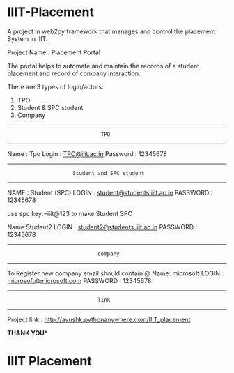# IIIT-Placement
A project in web2py framework that manages and control the placement System in IIIT.

Project Name : Placement Portal

The portal helps to automate and maintain the records of a student placement and record of company interaction.

There are 3 types of login/actors:

1.	TPO
2.	Student & SPC student
3.	Company

************************************************************************
                                  TPO
************************************************************************
Name : Tpo
Login : TPO@iiit.ac.in
Password : 12345678

**********************************************************************
                         Student and SPC student
************************************************************************
NAME : Student (SPC)
LOGIN : student@students.iiit.ac.in
PASSWORD : 12345678

use spc key:=iiit@123 to make Student SPC

Name:Student2
LOGIN : student2@students.iiit.ac.in
PASSWORD : 12345678

************************************************************************
                                 company
************************************************************************
To Register new company email should contain @<comapny name>
Name: microsoft
LOGIN : microsoft@microsoft.com
PASSWORD : 12345678

************************************************************************
                                 link
************************************************************************
Project link : http://ayushk.pythonanywhere.com/IIIT_placement

******************************THANK  YOU*******************************

# IIIT Placement
